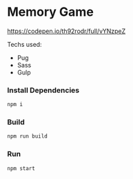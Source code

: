 # Memory Game

https://codepen.io/th92rodr/full/vYNzpeZ

Techs used:

- Pug
- Sass
- Gulp

### Install Dependencies

```sh
npm i
```

### Build

```sh
npm run build
```

### Run

```sh
npm start
```
